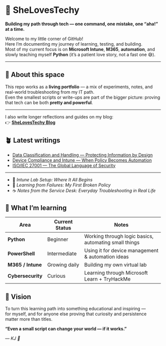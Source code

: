 # 🌸 SheLovesTechy

**Building my path through tech — one command, one mistake, one “aha!” at a time.**

Welcome to my little corner of GitHub!  
Here I’m documenting my journey of learning, testing, and building.  
Most of my current focus is on **Microsoft Intune**, **M365**, **automation**, and slowly teaching myself **Python** 
(it’s a patient love story, not a fast one 😅).

---

## 🧭 About this space

This repo works as a **living portfolio** — a mix of experiments, notes, and real-world troubleshooting from my IT path.  
Even the smallest scripts or write-ups are part of the bigger picture: proving that tech can be both **pretty and powerful**.

---

I also write longer reflections and guides on my blog:  
👉 [**SheLovesTechy Blog**](https://shelovestechy.blogspot.com/)

## 🪴 Latest writings
<!-- BLOG-POST-LIST:START -->
- [Data Classification and Handling — Protecting Information by Design](https://shelovestechy.blogspot.com/2025/10/data-classification-and-handling.html)
- [Device Compliance and Intune — When Policy Becomes Automation](https://shelovestechy.blogspot.com/2025/10/device-compliance-and-intune-when.html)
- [ISO/IEC 27001 — The Global Language of Security](https://shelovestechy.blogspot.com/2025/10/isoiec-27001-global-language-of-security.html)
<!-- BLOG-POST-LIST:END -->

---

- 🩷 *Intune Lab Setup: Where It All Begins*  
- 🌿 *Learning from Failures: My First Broken Policy*  
- ☕ *Notes from the Service Desk: Everyday Troubleshooting in Real Life*  



## 🐍 What I’m learning

| Area | Current Status | Notes |
|------|----------------|-------|
| **Python** | Beginner | Working through logic basics, automating small things |
| **PowerShell** | Intermediate | Using it for device management & automation ideas |
| **M365 / Intune** | Growing daily | Building my own virtual lab |
| **Cybersecurity** | Curious | Learning through Microsoft Learn + TryHackMe |



## 🌙 Vision

To turn this learning path into something educational and inspiring —  
for myself, and for anyone else proving that curiosity and persistence matter more than titles.



**“Even a small script can change your world — if it works.”**

— *KJ 🩷*
